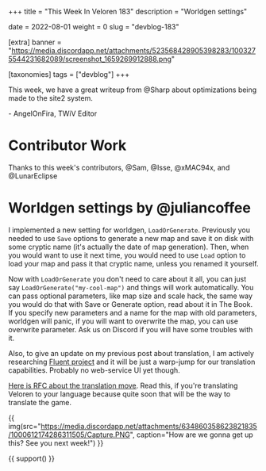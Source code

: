 +++
title = "This Week In Veloren 183"
description = "Worldgen settings"

date = 2022-08-01
weight = 0
slug = "devblog-183"

[extra]
banner = "https://media.discordapp.net/attachments/523568428905398283/1003275544231682089/screenshot_1659269912888.png"

[taxonomies]
tags = ["devblog"]
+++

This week, we have a great writeup from @Sharp about optimizations being made to
the site2 system.

\- AngelOnFira, TWiV Editor

# Contributor Work

Thanks to this week's contributors, @Sam, @Isse, @xMAC94x, and @LunarEclipse

# Worldgen settings by @juliancoffee

I implemented a new setting for worldgen, `LoadOrGenerate`. Previously you needed
to use `Save` options to generate a new map and save it on disk with some cryptic
name (it's actually the date of map generation). Then, when you would want to use it
next time, you would need to use `Load` option to load your map and pass it that
cryptic name, unless you renamed it yourself.

Now with `LoadOrGenerate` you don't need to care about it all, you can just say
`LoadOrGenerate("my-cool-map")` and things will work automatically. You can pass
optional parameters, like map size and scale hack, the same way you would do
that with Save or Generate option, read about it in The Book. If you specify new
parameters and a name for the map with old parameters, worldgen will panic, if you
will want to overwrite the map, you can use overwrite parameter. Ask us on
Discord if you will have some troubles with it.

Also, to give an update on my previous post about translation, I am actively
researching [Fluent project](https://projectfluent.org/) and it will be just
a warp-jump for our translation capabilities. Probably no web-service UI yet
though.

[Here is RFC about the translation
 move](https://gitlab.com/juliancoffee/kotygoroshko/-/blob/veloren-rfc/RFC.md).
Read this, if you're translating Veloren to your language because quite soon
that will be the way to translate the game.

{{
    img(src="https://media.discordapp.net/attachments/634860358623821835/1000612174286311505/Capture.PNG",
    caption="How are we gonna get up this? See you next week!") }}

{{ support() }}
